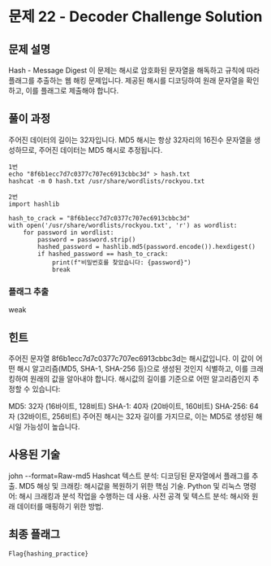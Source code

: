 # 문제 22 - Decoder Challenge Solution

## 문제 설명
Hash - Message Digest 
이 문제는 해시로 암호화된 문자열을 해독하고 규칙에 따라 플래그를 추출하는 웹 해킹 문제입니다. 제공된 해시를 디코딩하여 원래 문자열을 확인하고, 이를 플래그로 제출해야 합니다.

## 풀이 과정
주어진 데이터의 길이는 32자입니다. MD5 해시는 항상 32자리의 16진수 문자열을 생성하므로, 주어진 데이터는 MD5 해시로 추정됩니다.
```
1번
echo "8f6b1ecc7d7c0377c707ec6913cbbc3d" > hash.txt
hashcat -m 0 hash.txt /usr/share/wordlists/rockyou.txt
```

```
2번
import hashlib

hash_to_crack = "8f6b1ecc7d7c0377c707ec6913cbbc3d"
with open('/usr/share/wordlists/rockyou.txt', 'r') as wordlist:
    for password in wordlist:
        password = password.strip()
        hashed_password = hashlib.md5(password.encode()).hexdigest()
        if hashed_password == hash_to_crack:
            print(f"비밀번호를 찾았습니다: {password}")
            break
```



### 플래그 추출
weak

## 힌트
주어진 문자열 8f6b1ecc7d7c0377c707ec6913cbbc3d는 해시값입니다. 이 값이 어떤 해시 알고리즘(MD5, SHA-1, SHA-256 등)으로 생성된 것인지 식별하고, 이를 크래킹하여 원래의 값을 알아내야 합니다.
해시값의 길이를 기준으로 어떤 알고리즘인지 추정할 수 있습니다:

MD5: 32자 (16바이트, 128비트)
SHA-1: 40자 (20바이트, 160비트)
SHA-256: 64자 (32바이트, 256비트)
주어진 해시는 32자 길이를 가지므로, 이는 MD5로 생성된 해시일 가능성이 높습니다.

## 사용된 기술
john --format=Raw-md5
Hashcat
텍스트 분석: 디코딩된 문자열에서 플래그를 추출.
MD5 해싱 및 크래킹: 해시값을 복원하기 위한 핵심 기술.
Python 및 리눅스 명령어: 해시 크래킹과 분석 작업을 수행하는 데 사용.
사전 공격 및 텍스트 분석: 해시와 원래 데이터를 매핑하기 위한 방법.


## 최종 플래그
```
Flag{hashing_practice}
```